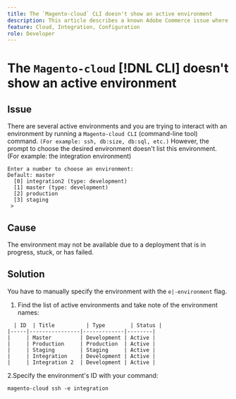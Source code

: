 ```yaml
---
title: The `Magento-cloud` CLI doesn't show an active environment
description: This article describes a known Adobe Commerce issue where the `Magento-cloud` [!DNL CLI] (command-line tool) does not show an active environment. 
feature: Cloud, Integration, Configuration 
role: Developer
---
```

# The `Magento-cloud` [!DNL CLI] doesn't show an active environment

## Issue

There are several active environments and you are trying to interact with an environment by running a `Magento-cloud CLI` (command-line tool) command. `(For example: ssh, db:size, db:sql, etc.)`
However, the prompt to choose the desired environment doesn't list this environment. (For example: the integration environment)

```
Enter a number to choose an environment:
Default: master
  [0] integration2 (type: development)
  [1] master (type: development)
  [2] production
  [3] staging
 >
```

## Cause

The environment may not be available due to a deployment that is in progress, stuck, or has failed.

## Solution

You have to manually specify the environment with the `e|-environment` flag.

1. Find the list of active environments and take note of the environment names:

```
  | ID  | Title          | Type        | Status |  
|-----|----------------|-------------|--------|
|     | Master         | Development | Active |  
|     | Production     | Production  | Active |   
|     | Staging        | Staging     | Active |   
|     | Integration    | Development | Active |   
|     | Integration 2  | Development | Active |   
```

2.Specify the environment's ID with your command:

   `magento-cloud ssh -e integration`
